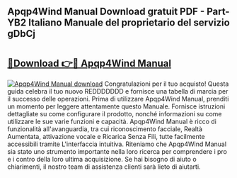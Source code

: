 ## Apqp4Wind Manual Download gratuit PDF - Part-YB2 Italiano Manuale del proprietario del servizio gDbCj

# <h2><a href="http://df961sb.blite.top/?on=Apqp4Wind+Manual">🔗Download 👉🔴 Apqp4Wind Manual</a></h2>

[![Apqp4Wind Manual download](https://i.imgur.com/lujVjoI.png)](http://df961sb.blite.top/?on=Apqp4Wind+Manual)
Congratulazioni per il tuo acquisto! Questa guida celebra il tuo nuovo REDDDDDDD e fornisce una tabella di marcia per il successo delle operazioni. Prima di utilizzare Apqp4Wind Manual, prenditi un momento per leggere attentamente questo Manuale. Fornisce istruzioni dettagliate su come configurare il prodotto, nonché informazioni su come utilizzare le sue varie funzioni e capacità. Apqp4Wind Manual è ricco di funzionalità all'avanguardia, tra cui riconoscimento facciale, Realtà Aumentata, attivazione vocale e Ricarica Senza Fili, tutte facilmente accessibili tramite L'interfaccia intuitiva. Riteniamo che Apqp4Wind Manual sia stato uno strumento importante nella loro ricerca per comprendere i pro e i contro della loro ultima acquisizione. Se hai bisogno di aiuto o chiarimenti, il nostro team di assistenza clienti sarà lieto di aiutarti.
